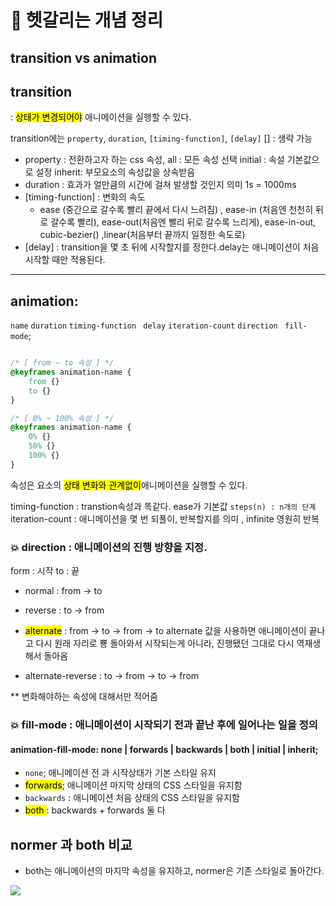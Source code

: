 # 🤔 헷갈리는 개념 정리

## transition vs animation 


## transition

 : <mark>상태가 변경되어야</mark> 애니메이션을 실행할 수 있다.

transition에는 `property`, `duration`, `[timing-function]`, `[delay]`
[] : 생략 가능

- property : 전환하고자 하는 css 속성,
all : 모든 속성 선택
initial : 속설 기본값으로 설정
inherit: 부모요소의 속성값을 상속받음
- duration : 효과가 얼만큼의 시간에 걸쳐 발생할 것인지 의미 1s =  1000ms 
- [timing-function] : 변화의 속도 
  - ease (중간으로 갈수록 빨리 끝에서 다시 느려짐) ,  ease-in (처음엔 천천히 뒤로 갈수록 빨리), ease-out(처음엔 빨리 뒤로 갈수록 느리게), ease-in-out, cubic-bezier() ,linear(처음부터 끝까지 일정한 속도로)
 -  [delay] : transition을 몇 초 뒤에 시작할지를 정한다.delay는 애니메이션이 처음 시작할 때만 적용된다.

------

##  animation: 
`name` `duration`  `timing-function `   `delay` `iteration-count`  `direction ` `fill-mode`;

```css

/* [ from ~ to 속성 ] */
@keyframes animation-name {
	from {}
	to {}
}

/* [ 0% ~ 100% 속성 ] */
@keyframes animation-name {
	0% {}
	50% {}
	100% {}
}

```

속성은 요소의 <mark>상태 변화와 관계없이</mark>애니메이션을 실행할 수 있다. 

timing-function : transtion속성과 똑같다. ease가 기본값 `steps(n) : n개의 단계`
iteration-count : 애니메이션을 몇 번 되풀이, 반복할지를 의미 , infinite 영원히 반복


### 💥 direction : 애니메이션의 진행 방향을 지정.
form  : 시작 
to  : 끝

- normal : from -> to
- reverse : to -> from

- <mark>alternate</mark> : from -> to -> from -> to 
alternate 값을 사용하면 애니메이션이 끝나고 다시 원래 자리로 뿅 돌아와서 시작되는게 아니라, 진행됐던 그대로 다시 역재생해서 돌아옴 
- alternate-reverse : to -> from -> to -> from


** 변화해야하는 속성에 대해서만 적어줌 
### 💥 fill-mode : 애니메이션이 시작되기 전과 끝난 후에 일어나는 일을 정의


#### animation-fill-mode: none | forwards | backwards | both | initial | inherit;

-  `none`; 애니메이션 전 과 시작상태가  기본 스타일 유지
- <mark>forwards</mark>; 애니메이션 마지막 상태의 CSS 스타일을 유지함 
- `backwards` :  애니메이션 처음 상태의 CSS 스타일을 유지함
- <mark>both </mark>:  backwards + forwards 둘 다


## normer 과 both 비교


- both는 애니메이션의 마지막 속성을 유지하고, normer은 기존 스타일로 돌아간다.

<img src="https://github.com/cocorig/HTML-CSS_Study/assets/95855640/02c446e1-0b54-4f20-92bb-57e1e4be53cb">